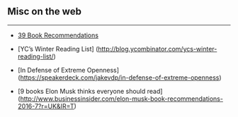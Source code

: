 
## Misc on the web
-------------------------

* [39 Book Recommendations](https://medium.com/the-mission/39-book-recommendations-from-billionaire-charlie-munger-that-will-make-you-smarter-72efcbeaec77#.g4xeg2b6q)
* [YC’s Winter Reading List] (http://blog.ycombinator.com/ycs-winter-reading-list/)
* [In Defense of Extreme Openness] (https://speakerdeck.com/jakevdp/in-defense-of-extreme-openness)

* [9 books Elon Musk thinks everyone should read] (http://www.businessinsider.com/elon-musk-book-recommendations-2016-7?r=UK&IR=T)
